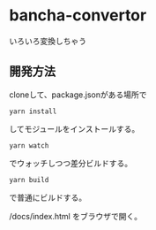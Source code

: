 # bancha-convertor
いろいろ変換しちゃう

## 開発方法
cloneして、package.jsonがある場所で
```
yarn install
```
してモジュールをインストールする。

```
yarn watch
```
でウォッチしつつ差分ビルドする。

```
yarn build
```
で普通にビルドする。

/docs/index.html をブラウザで開く。
